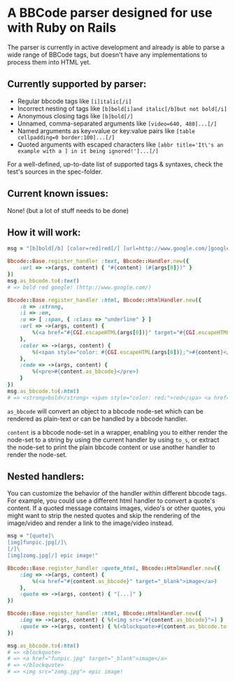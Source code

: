 A BBCode parser designed for use with Ruby on Rails
===================================================
The parser is currently in active development and already is able to parse a
wide range of BBCode tags, but doesn't have any implementations to process them
into HTML yet.

Currently supported by parser:
------------------------------
* Regular bbcode tags like `[i]italic[/i]`
* Incorrect nesting of tags like `[b]bold[i]and italic[/b]but not bold[/i]`
* Anonymous closing tags like `[b]bold[/]`
* Unnamed, comma-separated arguments like `[video=640, 480]...[/]`
* Named arguments as key=value or key:value pairs like
  `[table cellpadding=0 border:100]...[/]`
* Quoted arguments with escaped characters like
  `[abbr title='It\'s an example with a ] in it being ignored!']...[/]`

For a well-defined, up-to-date list of supported tags & syntaxes, check the
test's sources in the spec-folder.

Current known issues:
---------------------
None! (but a lot of stuff needs to be done)

How it will work:
-----------------
```ruby
msg = "[b]bold[/b] [color=red]red[/] [url=http://www.google.com/]google![/url]"

Bbcode::Base.register_handler :text, Bbcode::Handler.new({
	:url => ->(args, content) { "#{content} (#{args[0]})" }
})
msg.as_bbcode.to(:text)
# => bold red google! (http://www.google.com/)

Bbcode::Base.register_handler :html, Bbcode::HtmlHandler.new({
	:b => :strong,
	:i => :em,
	:u => [ :span, { :class => "underline" } ]
	:url => ->(args, content) {
		%(<a href="#{CGI.escapeHTML(args[0])}" target="#{CGI.escapeHTML(args[1] || "_blank")}">#{content}</a>)
	},
	:color => ->(args, content) {
		%(<span style="color: #{CGI.escapeHTML(args[0])};">#{content}</span>)
	},
	:code => ->(args, content) {
		%(<pre>#{content.as_bbcode}</pre>)
	}
})
msg.as_bbcode.to(:html)
# => <strong>bold</strong> <span style="color: red;">red</spa> <a href="http://www.google.com/" target="_blank">google!</a>
```

`as_bbcode` will convert an object to a bbcode node-set which can be rendered
as plain-text or can be handled by a bbcode handler.

`content` is a bbcode node-set in a wrapper, enabling you to either render the
node-set to a string by using the current handler by using `to_s`, or extract
the node-set to print the plain bbcode content or use another handler to render
the node-set.

Nested handlers:
----------------
You can customize the behavior of the handler within different bbcode tags. For
example, you could use a different html handler to convert a quote's content.
If a quoted message contains images, video's or other quotes, you might want to
strip the nested quotes and skip the rendering of the image/video and render a
link to the image/video instead.

```ruby
msg = "[quote]\
[img]funpic.jpg[/]\
[/]\
[img]zomg.jpg[/] epic image!"

Bbcode::Base.register_handler :quote_html, Bbcode::HtmlHandler.new({
	:img => ->(args, content) {
		%(<a href="#{content.as_bbcode}" target="_blank">image</a>)
	},
	:quote => ->(args, content) { "[...]" }
})

Bbcode::Base.register_handler :html, Bbcode::HtmlHandler.new({
	:img => ->(args, content) { %(<img src="#{content.as_bbcode}">) }
	:quote => ->(args, content) { %(<blockquote>#{content.as_bbcode.to(:quote_html)}</blockquote>) }
})

msg.as_bbcode.to(:html)
# => <blockquote>
# => <a href="funpic.jpg" target="_blank">image</a>
# => </blockquote>
# => <img src="zomg.jpg"> epic image!
```
